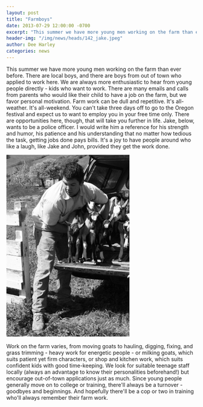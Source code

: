 ```yaml
---
layout: post
title: "Farmboys"
date: 2013-07-29 12:00:00 -0700
excerpt: "This summer we have more young men working on the farm than ever before. There are local boys, ..."
header-img: "/img/news/heads/142_jake.jpeg"
author: Dee Harley
categories: news
---
```

This summer we have more young men working on the farm than ever
before. There are local boys, and there are boys from out of town who
applied to work here. We are always more enthusiastic to hear from
young people directly - kids who want to work. There are many emails
and calls from parents who would like their child to have a job on the
farm, but we favor personal motivation. Farm work can be dull and
repetitive. It's all-weather. It's all-weekend. You can't take three
days off to go to the Oregon festival and expect us to want to employ
you in your free time only. There are opportunities here, though, that
will take you further in life. Jake, below, wants to be a police
officer. I would write him a reference for his strength and humor, his
patience and his understanding that no matter how tedious the task,
getting jobs done pays bills. It's a joy to have people around who
like a laugh, like Jake and John, provided they get the work done.

![image](/img/news/142_jake.jpeg)

Work on the farm varies, from moving goats to hauling, digging,
fixing, and grass trimming - heavy work for energetic people - or
milking goats, which suits patient yet firm characters, or shop and
kitchen work, which suits confident kids with good time-keeping. We
look for suitable teenage staff locally (always an advantage to know
their personalities beforehand!) but encourage out-of-town
applications just as much. Since young people generally move on to
college or training, there'll always be a turnover - goodbyes and
beginnings. And hopefully there'll be a cop or two in training who'll
always remember their farm work.

